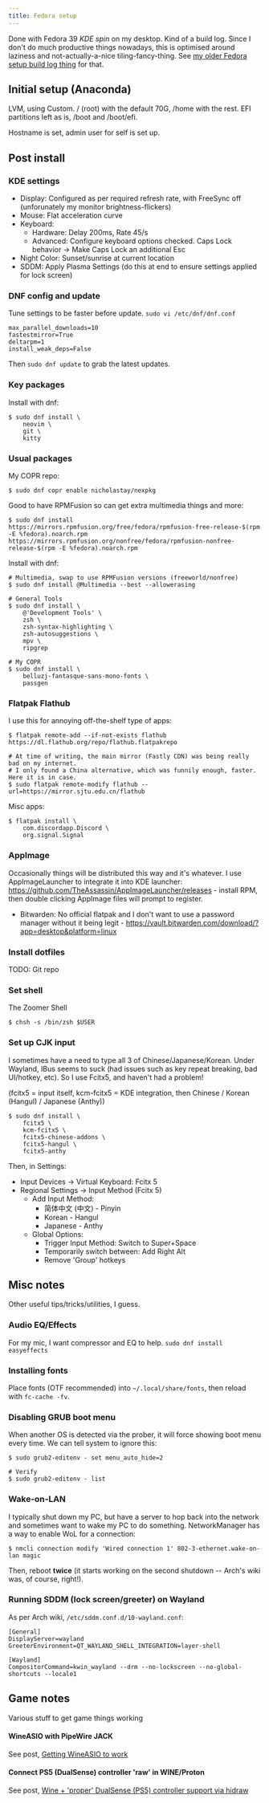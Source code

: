 ```yaml
---
title: Fedora setup
---
```


Done with Fedora 39 *KDE spin* on my desktop. Kind of a build log. Since I don't do much productive things nowadays, this is optimised around laziness and not-actually-a-nice tiling-fancy-thing. See [my older Fedora setup build log thing](/fedora-setup-i3/) for that.

## Initial setup (Anaconda)

LVM, using Custom. / (root) with the default 70G, /home with the rest. EFI partitions left as is, /boot and /boot/efi.

Hostname is set, admin user for self is set up.

## Post install

### KDE settings

- Display: Configured as per required refresh rate, with FreeSync off (unforunately my monitor brightness-flickers)
- Mouse: Flat acceleration curve
- Keyboard:
  - Hardware: Delay 200ms, Rate 45/s
  - Advanced: Configure keyboard options checked. Caps Lock behavior -> Make Caps Lock an additional Esc
- Night Color: Sunset/sunrise at current location
- SDDM: Apply Plasma Settings (do this at end to ensure settings applied for lock screen)

### DNF config and update

Tune settings to be faster before update. `sudo vi /etc/dnf/dnf.conf`

```
max_parallel_downloads=10
fastestmirror=True
deltarpm=1
install_weak_deps=False
```

Then `sudo dnf update` to grab the latest updates.

### Key packages

Install with dnf:

```
$ sudo dnf install \
    neovim \
    git \
    kitty
```

### Usual packages

My COPR repo:

```
$ sudo dnf copr enable nicholastay/nexpkg
```

Good to have RPMFusion so can get extra multimedia things and more:

```
$ sudo dnf install https://mirrors.rpmfusion.org/free/fedora/rpmfusion-free-release-$(rpm -E %fedora).noarch.rpm https://mirrors.rpmfusion.org/nonfree/fedora/rpmfusion-nonfree-release-$(rpm -E %fedora).noarch.rpm
```

Install with dnf:

```
# Multimedia, swap to use RPMFusion versions (freeworld/nonfree)
$ sudo dnf install @Multimedia --best --allowerasing

# General Tools
$ sudo dnf install \
    @'Development Tools' \
    zsh \
    zsh-syntax-highlighting \
    zsh-autosuggestions \
    mpv \
    ripgrep

# My COPR
$ sudo dnf install \
    belluzj-fantasque-sans-mono-fonts \
    passgen
```

### Flatpak Flathub

I use this for annoying off-the-shelf type of apps:

```
$ flatpak remote-add --if-not-exists flathub https://dl.flathub.org/repo/flathub.flatpakrepo

# At time of writing, the main mirror (Fastly CDN) was being really bad on my internet.
# I only found a China alternative, which was funnily enough, faster. Here it is in case.
$ sudo flatpak remote-modify flathub --url=https://mirror.sjtu.edu.cn/flathub
```

Misc apps:

```
$ flatpak install \
    com.discordapp.Discord \
    org.signal.Signal
```

### AppImage

Occasionally things will be distributed this way and it's whatever. I use AppImageLauncher to integrate it into KDE launcher: https://github.com/TheAssassin/AppImageLauncher/releases - install RPM, then double clicking AppImage files will prompt to register.

- Bitwarden: No official flatpak and I don't want to use a password manager without it being legit - https://vault.bitwarden.com/download/?app=desktop&platform=linux

### Install dotfiles

TODO: Git repo

### Set shell

The Zoomer Shell

```
$ chsh -s /bin/zsh $USER
```

### Set up CJK input

I sometimes have a need to type all 3 of Chinese/Japanese/Korean. Under Wayland, IBus seems to suck (had issues such as key repeat breaking, bad UI/hotkey, etc). So I use Fcitx5, and haven't had a problem!

(fcitx5 = input itself, kcm-fcitx5 = KDE integration, then Chinese / Korean (Hangul) / Japanese (Anthy))

```
$ sudo dnf install \
    fcitx5 \
    kcm-fcitx5 \
    fcitx5-chinese-addons \
    fcitx5-hangul \
    fcitx5-anthy
```

Then, in Settings:

- Input Devices -> Virtual Keyboard: Fcitx 5
- Regional Settings -> Input Method (Fcitx 5)
    - Add Input Method:
        - 简体中文 (中文) - Pinyin
        - Korean - Hangul
        - Japanese - Anthy
    - Global Options:
        - Trigger Input Method: Switch to Super+Space
        - Temporarily switch between: Add Right Alt
        - Remove 'Group' hotkeys

## Misc notes

Other useful tips/tricks/utilities, I guess.

### Audio EQ/Effects

For my mic, I want compressor and EQ to help. `sudo dnf install easyeffects`

### Installing fonts

Place fonts (OTF recommended) into `~/.local/share/fonts`, then reload with `fc-cache -fv`.

### Disabling GRUB boot menu

When another OS is detected via the prober, it will force showing boot menu every time. We can tell system to ignore this:

```
$ sudo grub2-editenv - set menu_auto_hide=2

# Verify
$ sudo grub2-editenv - list
```

### Wake-on-LAN

I typically shut down my PC, but have a server to hop back into the network and sometimes want to wake my PC to do something. NetworkManager has a way to enable WoL for a connection:

```
$ nmcli connection modify 'Wired connection 1' 802-3-ethernet.wake-on-lan magic
```

Then, reboot **twice** (it starts working on the second shutdown -- Arch's wiki was, of course, right!).

### Running SDDM (lock screen/greeter) on Wayland

As per Arch wiki, `/etc/sddm.conf.d/10-wayland.conf`:

```
[General]
DisplayServer=wayland
GreeterEnvironment=QT_WAYLAND_SHELL_INTEGRATION=layer-shell

[Wayland]
CompositorCommand=kwin_wayland --drm --no-lockscreen --no-global-shortcuts --locale1
```

## Game notes

Various stuff to get game things working

#### WineASIO with PipeWire JACK

See post, [Getting WineASIO to work](/2024/01/06/wineasio)

#### Connect PS5 (DualSense) controller 'raw' in WINE/Proton

See post, [Wine + 'proper' DualSense (PS5) controller support via hidraw](/2024/01/21/wine-dualsense)

